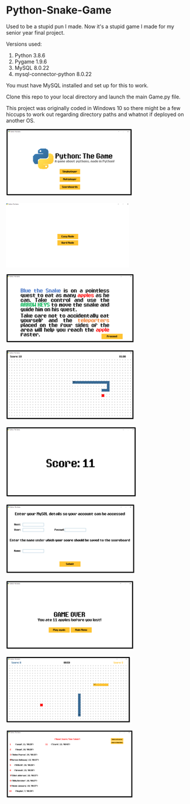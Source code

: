 # Python-Snake-Game
Used to be a stupid pun I made. Now it's a stupid game I made for my senior year final project.

Versions used:
  1. Python 3.8.6
  2. Pygame 1.9.6 
  3. MySQL 8.0.22
  4. mysql-connector-python 8.0.22 
  
You must have MySQL installed and set up for this to work.

Clone this repo to your local directory and launch the main Game.py file.

This project was originally coded in Windows 10 so there might be a few hiccups to work out regarding directory paths and whatnot if deployed on another OS.

![](https://github.com/Masacaai/Python-Snake-Game/blob/main/Screenshots/image(7).png)

![](https://github.com/Masacaai/Python-Snake-Game/blob/main/Screenshots/image(8).png)

![](https://github.com/Masacaai/Python-Snake-Game/blob/main/Screenshots/image(9).png)

![](https://github.com/Masacaai/Python-Snake-Game/blob/main/Screenshots/image(10).png)

![](https://github.com/Masacaai/Python-Snake-Game/blob/main/Screenshots/image(11).png)

![](https://github.com/Masacaai/Python-Snake-Game/blob/main/Screenshots/image(12).png)

![](https://github.com/Masacaai/Python-Snake-Game/blob/main/Screenshots/image(13).png)

![](https://github.com/Masacaai/Python-Snake-Game/blob/main/Screenshots/image(14).png)

![](https://github.com/Masacaai/Python-Snake-Game/blob/main/Screenshots/image(15).png)

